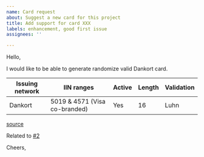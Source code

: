 ```yaml
---
name: Card request
about: Suggest a new card for this project
title: Add support for card XXX
labels: enhancement, good first issue
assignees: ''

---
```


<!-- Replace Dankort with the card you want -->
<!--Fill the table as per the wiki link or any other valid soure-->

Hello,

I would like to be able to generate randomize valid Dankort card.

| Issuing network | IIN ranges | Active | Length |  Validation |
| -- | -- | -- | -- | -- |
| Dankort | 5019 & 4571 (Visa co-branded) | Yes | 16 | Luhn |

[source](https://en.wikipedia.org/wiki/Payment_card_number#Issuer_identification_number_%28IIN%29)

Related to [#2](https://github.com/d-edge/Cardizer/issues/2)

Cheers,
